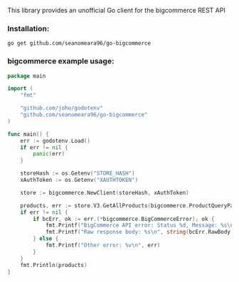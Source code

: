 This library provides an unofficial Go client for the bigcommerce REST API

### Installation:
```
go get github.com/seanomeara96/go-bigcommerce
```


### bigcommerce example usage:

```go
package main

import (
	"fmt"

  	"github.com/joho/godotenv"
  	"github.com/seanomeara96/go-bigcommerce"
)

func main() {
	err := godotenv.Load()
	if err != nil {
		panic(err)
	}

	storeHash := os.Getenv("STORE_HASH")
	xAuthToken := os.Getenv("XAUTHTOKEN")

	store := bigcommerce.NewClient(storeHash, xAuthToken)

	products, err := store.V3.GetAllProducts(bigcommerce.ProductQueryParams{})
	if err != nil {
		if bcErr, ok := err.(*bigcommerce.BigCommerceError); ok {
			fmt.Printf("BigCommerce API error: Status %d, Message: %s\n", bcErr.StatusCode, bcErr.Message)
			fmt.Printf("Raw response body: %s\n", string(bcErr.RawBody))
		} else {
			fmt.Printf("Other error: %v\n", err)
		}
	}
	fmt.Println(products)
}

```
